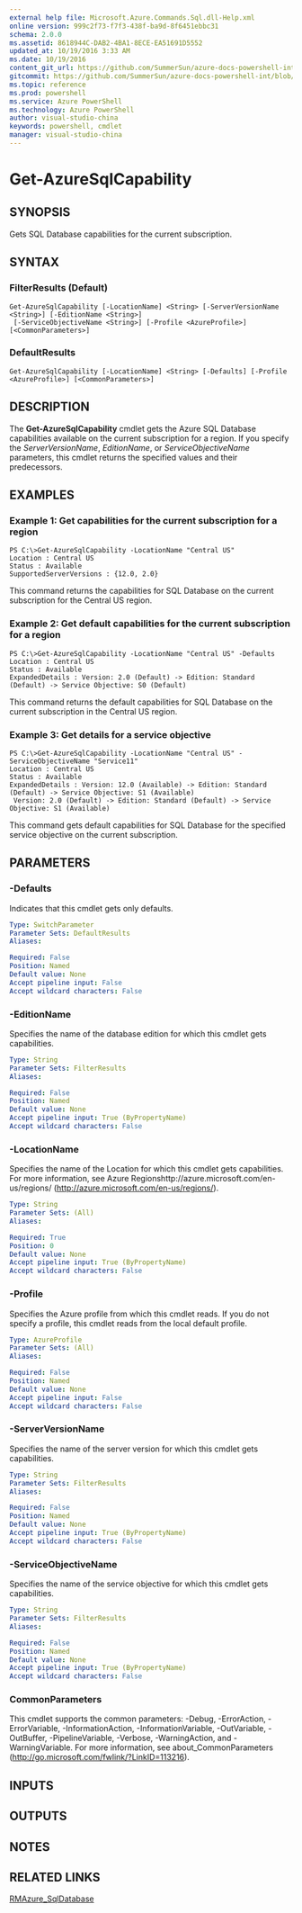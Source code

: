 ```yaml
---
external help file: Microsoft.Azure.Commands.Sql.dll-Help.xml
online version: 999c2f73-f7f3-438f-ba9d-8f6451ebbc31
schema: 2.0.0
ms.assetid: 8618944C-DAB2-4BA1-8ECE-EA51691D5552
updated_at: 10/19/2016 3:33 AM
ms.date: 10/19/2016
content_git_url: https://github.com/SummerSun/azure-docs-powershell-int/blob/master/azureps-cmdlets-docs/ResourceManager/AzureRM.Sql/v0.9.8/Get-AzureSqlCapability.md
gitcommit: https://github.com/SummerSun/azure-docs-powershell-int/blob/c0d1e448da01261236e9ece01ca5c2a98effbf31/azureps-cmdlets-docs/ResourceManager/AzureRM.Sql/v0.9.8/Get-AzureSqlCapability.md
ms.topic: reference
ms.prod: powershell
ms.service: Azure PowerShell
ms.technology: Azure PowerShell
author: visual-studio-china
keywords: powershell, cmdlet
manager: visual-studio-china
---
```


# Get-AzureSqlCapability

## SYNOPSIS
Gets SQL Database capabilities for the current subscription.

## SYNTAX

### FilterResults (Default)
```
Get-AzureSqlCapability [-LocationName] <String> [-ServerVersionName <String>] [-EditionName <String>]
 [-ServiceObjectiveName <String>] [-Profile <AzureProfile>] [<CommonParameters>]
```

### DefaultResults
```
Get-AzureSqlCapability [-LocationName] <String> [-Defaults] [-Profile <AzureProfile>] [<CommonParameters>]
```

## DESCRIPTION
The **Get-AzureSqlCapability** cmdlet gets the Azure SQL Database capabilities available on the current subscription for a region.
If you specify the *ServerVersionName*, *EditionName*, or *ServiceObjectiveName* parameters, this cmdlet returns the specified values and their predecessors.

## EXAMPLES

### Example 1: Get capabilities for the current subscription for a region
```
PS C:\>Get-AzureSqlCapability -LocationName "Central US" 
Location : Central US 
Status : Available 
SupportedServerVersions : {12.0, 2.0}
```

This command returns the capabilities for SQL Database on the current subscription for the Central US region.

### Example 2: Get default capabilities for the current subscription for a region
```
PS C:\>Get-AzureSqlCapability -LocationName "Central US" -Defaults 
Location : Central US 
Status : Available 
ExpandedDetails : Version: 2.0 (Default) -> Edition: Standard (Default) -> Service Objective: S0 (Default)
```

This command returns the default capabilities for SQL Database on the current subscription in the Central US region.

### Example 3: Get details for a service objective
```
PS C:\>Get-AzureSqlCapability -LocationName "Central US" -ServiceObjectiveName "Service11" 
Location : Central US 
Status : Available 
ExpandedDetails : Version: 12.0 (Available) -> Edition: Standard (Default) -> Service Objective: S1 (Available) 
 Version: 2.0 (Default) -> Edition: Standard (Default) -> Service Objective: S1 (Available)
```

This command gets default capabilities for SQL Database for the specified service objective on the current subscription.

## PARAMETERS

### -Defaults
Indicates that this cmdlet gets only defaults.

```yaml
Type: SwitchParameter
Parameter Sets: DefaultResults
Aliases: 

Required: False
Position: Named
Default value: None
Accept pipeline input: False
Accept wildcard characters: False
```

### -EditionName
Specifies the name of the database edition for which this cmdlet gets capabilities.

```yaml
Type: String
Parameter Sets: FilterResults
Aliases: 

Required: False
Position: Named
Default value: None
Accept pipeline input: True (ByPropertyName)
Accept wildcard characters: False
```

### -LocationName
Specifies the name of the Location for which this cmdlet gets capabilities.
For more information, see Azure Regionshttp://azure.microsoft.com/en-us/regions/ (http://azure.microsoft.com/en-us/regions/).

```yaml
Type: String
Parameter Sets: (All)
Aliases: 

Required: True
Position: 0
Default value: None
Accept pipeline input: True (ByPropertyName)
Accept wildcard characters: False
```

### -Profile
Specifies the Azure profile from which this cmdlet reads.
If you do not specify a profile, this cmdlet reads from the local default profile.

```yaml
Type: AzureProfile
Parameter Sets: (All)
Aliases: 

Required: False
Position: Named
Default value: None
Accept pipeline input: False
Accept wildcard characters: False
```

### -ServerVersionName
Specifies the name of the server version for which this cmdlet gets capabilities.

```yaml
Type: String
Parameter Sets: FilterResults
Aliases: 

Required: False
Position: Named
Default value: None
Accept pipeline input: True (ByPropertyName)
Accept wildcard characters: False
```

### -ServiceObjectiveName
Specifies the name of the service objective for which this cmdlet gets capabilities.

```yaml
Type: String
Parameter Sets: FilterResults
Aliases: 

Required: False
Position: Named
Default value: None
Accept pipeline input: True (ByPropertyName)
Accept wildcard characters: False
```

### CommonParameters
This cmdlet supports the common parameters: -Debug, -ErrorAction, -ErrorVariable, -InformationAction, -InformationVariable, -OutVariable, -OutBuffer, -PipelineVariable, -Verbose, -WarningAction, and -WarningVariable. For more information, see about_CommonParameters (http://go.microsoft.com/fwlink/?LinkID=113216).

## INPUTS

## OUTPUTS

## NOTES

## RELATED LINKS

[RMAzure_SqlDatabase](.\AzureRM.Sql.md)


